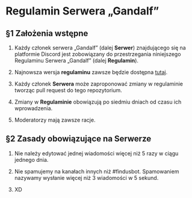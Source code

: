 # Regulamin Serwera „Gandalf”

  

## §1 Założenia wstępne

  
1. Każdy członek serwera „Gandalf” (dalej **Serwer**) znajdującego się na platformie Discord jest zobowiązany do przestrzegania niniejszego Regulaminu Serwera „Gandalf” (dalej **Regulamin**).

2.  Najnowsza wersja **regulaminu** zawsze będzie dostępna [tutaj](https://github.com/marximimus/regulamin-gandalfa/blob/main/README.md).

3.  Każdy członek **Serwera** może zaproponować zmiany w regulaminie tworząc pull request do tego repozytorium.

4.  Zmiany w **Regulaminie** obowiązują po siedmiu dniach od czasu ich wprowadzenia.

5.  Moderatorzy mają zawsze racje.

## §2 Zasady obowiązujące na Serwerze


1.  Nie należy edytować jednej wiadomości więcej niż 5 razy w ciągu jednego dnia.

2.  Nie spamujemy na kanałach innych niż #findusbot. Spamowaniem nazywamy wysłanie więcej niż 3 wiadomości w 5 sekund.

3.  XD
